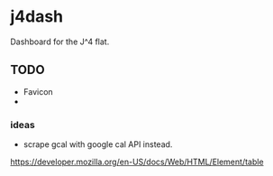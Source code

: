 # j4dash

Dashboard for the J^4 flat.

## TODO

- Favicon
-

### ideas

- scrape gcal with google cal API instead.

https://developer.mozilla.org/en-US/docs/Web/HTML/Element/table
